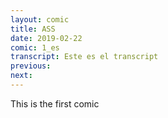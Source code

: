 ```yaml
---
layout: comic
title: ASS
date: 2019-02-22
comic: 1_es
transcript: Este es el transcript
previous: 
next:
---
```


This is the first comic